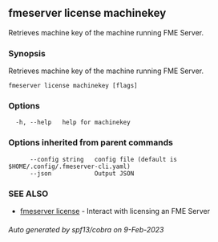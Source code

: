 ## fmeserver license machinekey

Retrieves machine key of the machine running FME Server.

### Synopsis

Retrieves machine key of the machine running FME Server.

```
fmeserver license machinekey [flags]
```

### Options

```
  -h, --help   help for machinekey
```

### Options inherited from parent commands

```
      --config string   config file (default is $HOME/.config/.fmeserver-cli.yaml)
      --json            Output JSON
```

### SEE ALSO

* [fmeserver license](fmeserver_license.md)	 - Interact with licensing an FME Server

###### Auto generated by spf13/cobra on 9-Feb-2023
